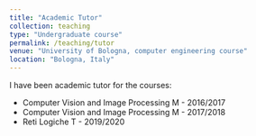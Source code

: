 ```yaml
---
title: "Academic Tutor"
collection: teaching
type: "Undergraduate course"
permalink: /teaching/tutor
venue: "University of Bologna, computer engineering course"
location: "Bologna, Italy"
---
```


I have been academic tutor for the courses:
* Computer Vision and Image Processing M - 2016/2017
* Computer Vision and Image Processing M - 2017/2018
* Reti Logiche T - 2019/2020
